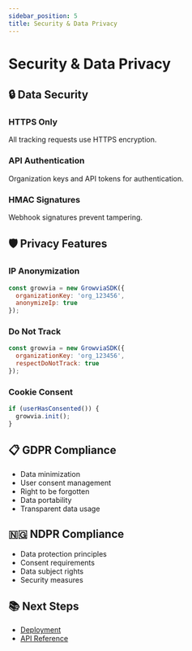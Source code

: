 ```yaml
---
sidebar_position: 5
title: Security & Data Privacy
---
```


# Security & Data Privacy

## 🔒 Data Security

### HTTPS Only
All tracking requests use HTTPS encryption.

### API Authentication
Organization keys and API tokens for authentication.

### HMAC Signatures
Webhook signatures prevent tampering.

## 🛡️ Privacy Features

### IP Anonymization
```javascript
const growvia = new GrowviaSDK({
  organizationKey: 'org_123456',
  anonymizeIp: true
});
```

### Do Not Track
```javascript
const growvia = new GrowviaSDK({
  organizationKey: 'org_123456',
  respectDoNotTrack: true
});
```

### Cookie Consent
```javascript
if (userHasConsented()) {
  growvia.init();
}
```

## 📋 GDPR Compliance

- Data minimization
- User consent management
- Right to be forgotten
- Data portability
- Transparent data usage

## 🇳🇬 NDPR Compliance

- Data protection principles
- Consent requirements
- Data subject rights
- Security measures

## 📚 Next Steps

- [Deployment](../deployment/deploy-docs)
- [API Reference](../../api/overview)
